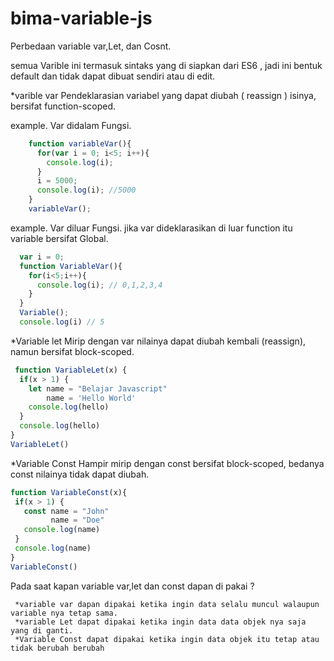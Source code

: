 # bima-variable-js

Perbedaan variable var,Let, dan Cosnt.

 semua Varible ini termasuk sintaks yang di siapkan dari ES6 , jadi ini bentuk default dan tidak dapat dibuat sendiri atau di edit.

*varible var 
  Pendeklarasian variabel yang dapat diubah ( reassign ) isinya, bersifat function-scoped.
  
  example.
    Var didalam Fungsi.
```javascript
    function variableVar(){
      for(var i = 0; i<5; i++){
        console.log(i);
      }
      i = 5000;
      console.log(i); //5000
    }
    variableVar();
 ```
    
   example.
   Var diluar Fungsi.
    jika var dideklarasikan di luar function itu variable bersifat Global.
  ```javascript
    var i = 0;
    function VariableVar(){
      for(i<5;i++){
        console.log(i); // 0,1,2,3,4
      }
    }
    Variable();
    console.log(i) // 5
  ````
    
 *Variable let 
 Mirip dengan var nilainya dapat diubah kembali (reassign), namun bersifat block-scoped.
```javascript
 function VariableLet(x) {
  if(x > 1) {
    let name = "Belajar Javascript"
        name = 'Hello World'
    console.log(hello)
  }
  console.log(hello)
}
VariableLet()
```
  *Variable Const
  Hampir mirip dengan const bersifat block-scoped, bedanya const nilainya tidak dapat diubah.
  
 ```javascript
function VariableConst(x){
  if(x > 1) {
    const name = "John"
          name = "Doe"
    console.log(name)
  }
  console.log(name)
}
VariableConst()
```

Pada saat kapan variable var,let dan const dapan di pakai ?
 ```note
  *variable var dapan dipakai ketika ingin data selalu muncul walaupun variable nya tetap sama.
  *variable Let dapat dipakai ketika ingin data data objek nya saja yang di ganti.
  *Variable Const dapat dipakai ketika ingin data objek itu tetap atau tidak berubah berubah
  ```
